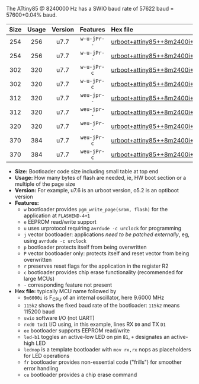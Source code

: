 The ATtiny85 @ 8240000 Hz has a SWIO baud rate of 57622 baud = 57600+0.04% baud.

|Size|Usage|Version|Features|Hex file|
|:-:|:-:|:-:|:-:|:--|
|254|256|u7.7|`w-u-jPr--`|[urboot+attiny85++8m2400i+++57k6_swio_rxb4_txb3_led+b1.hex](https://raw.githubusercontent.com/stefanrueger/urboot.hex/main/mcus/attiny85/internal_oscillator/fint++8m2400_Hz/br+++57k6_bps/urboot+attiny85++8m2400i+++57k6_swio_rxb4_txb3_led+b1.hex)|
|254|256|u7.7|`w-u-jPr--`|[urboot+attiny85++8m2400i+++57k6_swio_rxb4_txb3_lednop.hex](https://raw.githubusercontent.com/stefanrueger/urboot.hex/main/mcus/attiny85/internal_oscillator/fint++8m2400_Hz/br+++57k6_bps/urboot+attiny85++8m2400i+++57k6_swio_rxb4_txb3_lednop.hex)|
|302|320|u7.7|`w-u-jPr-c`|[urboot+attiny85++8m2400i+++57k6_swio_rxb4_txb3_led+b1_fr_ce.hex](https://raw.githubusercontent.com/stefanrueger/urboot.hex/main/mcus/attiny85/internal_oscillator/fint++8m2400_Hz/br+++57k6_bps/urboot+attiny85++8m2400i+++57k6_swio_rxb4_txb3_led+b1_fr_ce.hex)|
|302|320|u7.7|`w-u-jPr-c`|[urboot+attiny85++8m2400i+++57k6_swio_rxb4_txb3_lednop_fr_ce.hex](https://raw.githubusercontent.com/stefanrueger/urboot.hex/main/mcus/attiny85/internal_oscillator/fint++8m2400_Hz/br+++57k6_bps/urboot+attiny85++8m2400i+++57k6_swio_rxb4_txb3_lednop_fr_ce.hex)|
|312|320|u7.7|`weu-jpr--`|[urboot+attiny85++8m2400i+++57k6_swio_rxb4_txb3_ee_led+b1.hex](https://raw.githubusercontent.com/stefanrueger/urboot.hex/main/mcus/attiny85/internal_oscillator/fint++8m2400_Hz/br+++57k6_bps/urboot+attiny85++8m2400i+++57k6_swio_rxb4_txb3_ee_led+b1.hex)|
|312|320|u7.7|`weu-jpr--`|[urboot+attiny85++8m2400i+++57k6_swio_rxb4_txb3_ee_lednop.hex](https://raw.githubusercontent.com/stefanrueger/urboot.hex/main/mcus/attiny85/internal_oscillator/fint++8m2400_Hz/br+++57k6_bps/urboot+attiny85++8m2400i+++57k6_swio_rxb4_txb3_ee_lednop.hex)|
|320|320|u7.7|`weu-jPr--`|[urboot+attiny85++8m2400i+++57k6_swio_rxb4_txb3_ee.hex](https://raw.githubusercontent.com/stefanrueger/urboot.hex/main/mcus/attiny85/internal_oscillator/fint++8m2400_Hz/br+++57k6_bps/urboot+attiny85++8m2400i+++57k6_swio_rxb4_txb3_ee.hex)|
|370|384|u7.7|`weu-jPr-c`|[urboot+attiny85++8m2400i+++57k6_swio_rxb4_txb3_ee_led+b1_fr_ce.hex](https://raw.githubusercontent.com/stefanrueger/urboot.hex/main/mcus/attiny85/internal_oscillator/fint++8m2400_Hz/br+++57k6_bps/urboot+attiny85++8m2400i+++57k6_swio_rxb4_txb3_ee_led+b1_fr_ce.hex)|
|370|384|u7.7|`weu-jPr-c`|[urboot+attiny85++8m2400i+++57k6_swio_rxb4_txb3_ee_lednop_fr_ce.hex](https://raw.githubusercontent.com/stefanrueger/urboot.hex/main/mcus/attiny85/internal_oscillator/fint++8m2400_Hz/br+++57k6_bps/urboot+attiny85++8m2400i+++57k6_swio_rxb4_txb3_ee_lednop_fr_ce.hex)|

- **Size:** Bootloader code size including small table at top end
- **Usage:** How many bytes of flash are needed, ie, HW boot section or a multiple of the page size
- **Version:** For example, u7.6 is an urboot version, o5.2 is an optiboot version
- **Features:**
  + `w` bootloader provides `pgm_write_page(sram, flash)` for the application at `FLASHEND-4+1`
  + `e` EEPROM read/write support
  + `u` uses urprotocol requiring `avrdude -c urclock` for programming
  + `j` vector bootloader: applications *need to be patched externally*, eg, using `avrdude -c urclock`
  + `p` bootloader protects itself from being overwritten
  + `P` vector bootloader only: protects itself and reset vector from being overwritten
  + `r` preserves reset flags for the application in the register R2
  + `c` bootloader provides chip erase functionality (recommended for large MCUs)
  + `-` corresponding feature not present
- **Hex file:** typically MCU name followed by
  + `9m6000i` is F<sub>CPU</sub> of an internal oscillator, here 9.6000 MHz
  + `115k2` shows the fixed baud rate of the bootloader: `115k2` means 115200 baud
  + `swio` software I/O (not UART)
  + `rxd0 txd1` I/O using, in this example, lines RX `D0` and TX `D1`
  + `ee` bootloader supports EEPROM read/write
  + `led-b1` toggles an active-low LED on pin `B1`, `+` designates an active-high LED
  + `lednop` is a template bootloader with `mov rx,rx` nops as placeholders for LED operations
  + `fr` bootloader provides non-essential code ("frills") for smoother error handling
  + `ce` bootloader provides a chip erase command
